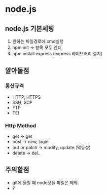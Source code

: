 # node.js
## node.js 기본세팅
1. 원하는 파일경로에 cmd실행
2. npm init -> 항목 모두 엔터
3. npm install express (express 라이브러리 설치)

## 알아둘점
### 통신규격
- HTTP, HTTPS
- SSH, SCP
- FTP
- TEI
### Http Method
- get -> get
- post -> new, login
- put or patch -> modify, update (멱등성)
- delete -> del..


## 주의할점
- git에 올릴 때 node모듈 파일은 제외.
- ?

